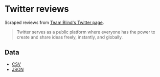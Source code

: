# Twitter reviews

Scraped reviews from [Team Blind's Twitter page](https://www.teamblind.com/company/twitter/).

> Twitter serves as a public platform where everyone has the power to create and share ideas freely, instantly, and globally.

## Data

- [CSV](twitter-data.csv)
- [JSON](twitter-data.json)
